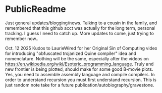 # PublicReadme
Just general updates/blogging/news.
Talking to a cousin in the family, and remembered that this github acct was actually for the long term, personal tracking. I guess I need to catch up. More updates to come, just trying to remember now..

Oct. 12 2025
Kudos to LaurieWired for her Original Sin of Computing video for introducing "obfuscated trojanized Quine compiler" idea and nomenclature. Nothing will be the same, especially after the videos on https://en.wikipedia.org/wiki/Esoteric_programming_language. Truly and new frontier is being plotted, should make for some good B-movie plots. Yes, you need to assemble assembly language and compile compilers. In order to understand recursion you must first understand recursion. 
This is just random note take for a future publication/autobiography/gravestone.

